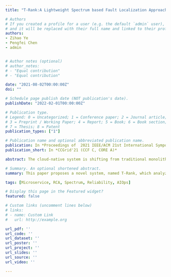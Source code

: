 ```yaml
---
title: "T-Rank:A Lightweight Spectrum based Fault Localization Approach for Microservice Systems"

# Authors
# If you created a profile for a user (e.g. the default `admin` user), write the username (folder name) here 
# and it will be replaced with their full name and linked to their profile.
authors:
- Zihao Ye
- Pengfei Chen
- admin


# Author notes (optional)
# author_notes:
# - "Equal contribution"
# - "Equal contribution"

date: "2021-08-02T00:00:00Z"
doi: ""

# Schedule page publish date (NOT publication's date).
publishDate: "2022-02-01T00:00:00Z"

# Publication type.
# Legend: 0 = Uncategorized; 1 = Conference paper; 2 = Journal article;
# 3 = Preprint / Working Paper; 4 = Report; 5 = Book; 6 = Book section;
# 7 = Thesis; 8 = Patent
publication_types: ["1"]

# Publication name and optional abbreviated publication name.
publication: In *Proceedings of  2021 IEEE/ACM 21st International Symposium on Cluster, Cloud and Internet Computing (CCF C, CORE A )*
publication_short: In *CCGrid'21 (CCF C, CORE A)*

abstract: The cloud-native system is shifting from traditional monolithic architecture to microservice architecture because of loosely coupling, better maintainability and availability, faster deployment, and richer ecology brought by it. Except for these advantages, it still has an inevitable weakness-the communication over RPC (Remote Procedure Call) between services makes the system performance more unpredictable. Moreover, the complex interactions amongst services make it hard to reveal the root cause of performance issues. To address this challenge, we propose a lightweight spectrum-based performance diagnosis tool, named T-Rank. T-Rank provides the ranked suspicious score in a list of microservices to localize root causes with very few resources. We demonstrate the high accuracy and the low cost of T-Rank by conducting experiments with the data collected from a real-world production microservice system. Moreover, comparison results show that T-Rank outperforms other state-of-the-art approaches.

# Summary. An optional shortened abstract.
summary: This paper proposes a novel system, named T-Rank, which analyzes clues provided by normal and abnormal traces to locate root causes of latency issues. 

tags: [Microservice, RCA, Spectrum, Reliability, AIOps]

# Display this page in the Featured widget?
featured: false

# Custom links (uncomment lines below)
# links:
# - name: Custom Link
#   url: http://example.org

url_pdf: ''
url_code: ''
url_dataset: ''
url_poster: ''
url_project: ''
url_slides: ''
url_source: ''
url_video: ''

---
```


